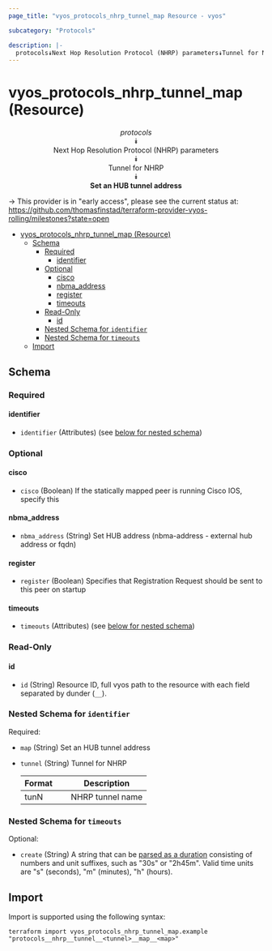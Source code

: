 ```yaml
---
page_title: "vyos_protocols_nhrp_tunnel_map Resource - vyos"

subcategory: "Protocols"

description: |-
  protocols⯯Next Hop Resolution Protocol (NHRP) parameters⯯Tunnel for NHRP⯯Set an HUB tunnel address
---
```


# vyos_protocols_nhrp_tunnel_map (Resource)
<center>

*protocols*  
⯯  
Next Hop Resolution Protocol (NHRP) parameters  
⯯  
Tunnel for NHRP  
⯯  
**Set an HUB tunnel address**


</center>

-> This provider is in "early access", please see the current status at: https://github.com/thomasfinstad/terraform-provider-vyos-rolling/milestones?state=open

<!--TOC-->

- [vyos_protocols_nhrp_tunnel_map (Resource)](#vyos_protocols_nhrp_tunnel_map-resource)
  - [Schema](#schema)
    - [Required](#required)
      - [identifier](#identifier)
    - [Optional](#optional)
      - [cisco](#cisco)
      - [nbma_address](#nbma_address)
      - [register](#register)
      - [timeouts](#timeouts)
    - [Read-Only](#read-only)
      - [id](#id)
    - [Nested Schema for `identifier`](#nested-schema-for-identifier)
    - [Nested Schema for `timeouts`](#nested-schema-for-timeouts)
  - [Import](#import)

<!--TOC-->

<!-- schema generated by tfplugindocs -->
## Schema

### Required

#### identifier
- `identifier` (Attributes) (see [below for nested schema](#nestedatt--identifier))

### Optional

#### cisco
- `cisco` (Boolean) If the statically mapped peer is running Cisco IOS, specify this
#### nbma_address
- `nbma_address` (String) Set HUB address (nbma-address - external hub address or fqdn)
#### register
- `register` (Boolean) Specifies that Registration Request should be sent to this peer on startup
#### timeouts
- `timeouts` (Attributes) (see [below for nested schema](#nestedatt--timeouts))

### Read-Only

#### id
- `id` (String) Resource ID, full vyos path to the resource with each field separated by dunder (`__`).

<a id="nestedatt--identifier"></a>
### Nested Schema for `identifier`

Required:

- `map` (String) Set an HUB tunnel address
- `tunnel` (String) Tunnel for NHRP

    |  Format  &emsp;|  Description       |
    |----------|--------------------|
    |  tunN    &emsp;|  NHRP tunnel name  |


<a id="nestedatt--timeouts"></a>
### Nested Schema for `timeouts`

Optional:

- `create` (String) A string that can be [parsed as a duration](https://pkg.go.dev/time#ParseDuration) consisting of numbers and unit suffixes, such as &#34;30s&#34; or &#34;2h45m&#34;. Valid time units are &#34;s&#34; (seconds), &#34;m&#34; (minutes), &#34;h&#34; (hours).

## Import

Import is supported using the following syntax:

```shell
terraform import vyos_protocols_nhrp_tunnel_map.example "protocols__nhrp__tunnel__<tunnel>__map__<map>"
```
